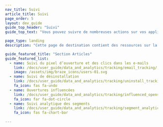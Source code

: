 ```yaml
---
nav_title: Suivi
article_title: Suivi
page_order: 5
layout: dev_guide
guide_top_header: "Suivi"
guide_top_text: "Vous pouvez suivre de nombreuses actions sur vos applications. Nous vous recommandons de consulter les articles suivants pour mettre en place le suivi qui correspond le mieux à votre cas d’utilisation."

page_type: landing
description: "Cette page de destination contient des ressources sur la mise en œuvre du suivi dans vos applications, tel que le suivi des pixels d’ouverture et des clics, des désinstallations, des ouvertures influencées et des analytique de segment."

guide_featured_title: "Section Articles"
guide_featured_list:
  - name: Suivi du pixel d’ouverture et des clics dans les e-mails
    link: /docs/user_guide/data_and_analytics/tracking/email_tracking/
    image: /assets/img/braze_icons/users-01.svg
  - name: Suivi de désinstallation
    link: /docs/user_guide/data_and_analytics/tracking/uninstall_tracking/
    fa_icon: fas fa-undo
  - name: Ouvertures influencées
    link: /docs/user_guide/data_and_analytics/tracking/influenced_opens/
    fa_icon: far fa-dot-circle
  - name: Suivi analytique des segments
    link: /docs/user_guide/data_and_analytics/tracking/segment_analytics_tracking/
    fa_icon: fas fa-chart-bar
    
---
```


